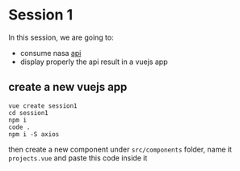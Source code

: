 # Session 1

In this session, we are going to:
- consume nasa [api](https://api.nasa.gov/techport/api/projects?api_key=2rwIjmlHfrfjtggTvKsp9b4wEwKe7s83iha6EGdX)
- display properly the api result in a vuejs app

## create a new vuejs app
```
vue create session1
cd session1
npm i
code .
npm i -S axios
```

then create a new component under `src/components` folder, name it `projects.vue` and paste this code inside it

```
```
